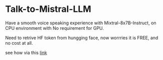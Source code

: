 # Talk-to-Mistral-LLM
Have a smooth voice speaking experience with Mixtral-8x7B-Instruct, on CPU environment with No requirement for GPU.

Need to retrive HF token from hungging face, now worrries it is FREE, and no cost at all.

see how via this [link](https://huggingface.co/docs/hub/en/security-tokens)
